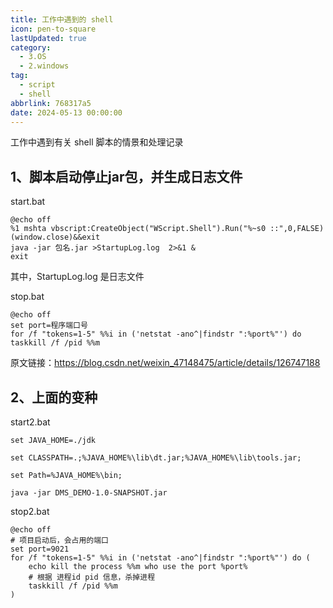 ```yaml
---
title: 工作中遇到的 shell
icon: pen-to-square
lastUpdated: true
category:
  - 3.OS
  - 2.windows
tag:
  - script
  - shell
abbrlink: 768317a5
date: 2024-05-13 00:00:00
---
```


工作中遇到有关 shell 脚本的情景和处理记录

<!-- more -->

## 1、脚本启动停止jar包，并生成日志文件
start.bat
```shell
@echo off
%1 mshta vbscript:CreateObject("WScript.Shell").Run("%~s0 ::",0,FALSE)(window.close)&&exit
java -jar 包名.jar >StartupLog.log  2>&1 &
exit
```
其中，StartupLog.log 是日志文件

stop.bat
```shell
@echo off
set port=程序端口号
for /f "tokens=1-5" %%i in ('netstat -ano^|findstr ":%port%"') do taskkill /f /pid %%m
```

原文链接：https://blog.csdn.net/weixin_47148475/article/details/126747188

## 2、上面的变种

start2.bat
```shell
set JAVA_HOME=./jdk
 
set CLASSPATH=.;%JAVA_HOME%\lib\dt.jar;%JAVA_HOME%\lib\tools.jar;
 
set Path=%JAVA_HOME%\bin;
 
java -jar DMS_DEMO-1.0-SNAPSHOT.jar
```

stop2.bat
```shell
@echo off
# 项目启动后，会占用的端口
set port=9021
for /f "tokens=1-5" %%i in ('netstat -ano^|findstr ":%port%"') do (
    echo kill the process %%m who use the port %port%
    # 根据 进程id pid 信息，杀掉进程
    taskkill /f /pid %%m
)

```

